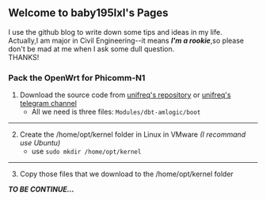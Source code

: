 ## Welcome to baby195lxl's Pages


I use the github blog to write down some tips and ideas in my life.  
Actually,I am major in Civil Engineering--it means ***I'm a rookie***,so please don't be mad at me when I ask some dull question.  
THANKS!  

### Pack the OpenWrt for Phicomm-N1  
1. Download the source code from [unifreq's repository](https://github.com/unifreq/openwrt_packit "unifreq's repository") or [unifreq's telegram channel](https://t.me/openwrt_flippy "unifreq's telegram channel")  
   *  All we need is three files: `Modules/dbt-amlogic/boot`
-----------------------------------------------------------------------------------------------------------
2. Create the /home/opt/kernel folder in Linux in VMware *(I recommand use Ubuntu)*   
   * use `sudo mkdir /home/opt/kernel`
-----------------------------------------------------------------------------------------------------------
3. Copy those files that we download to the  /home/opt/kernel folder  

***TO BE CONTINUE...***

